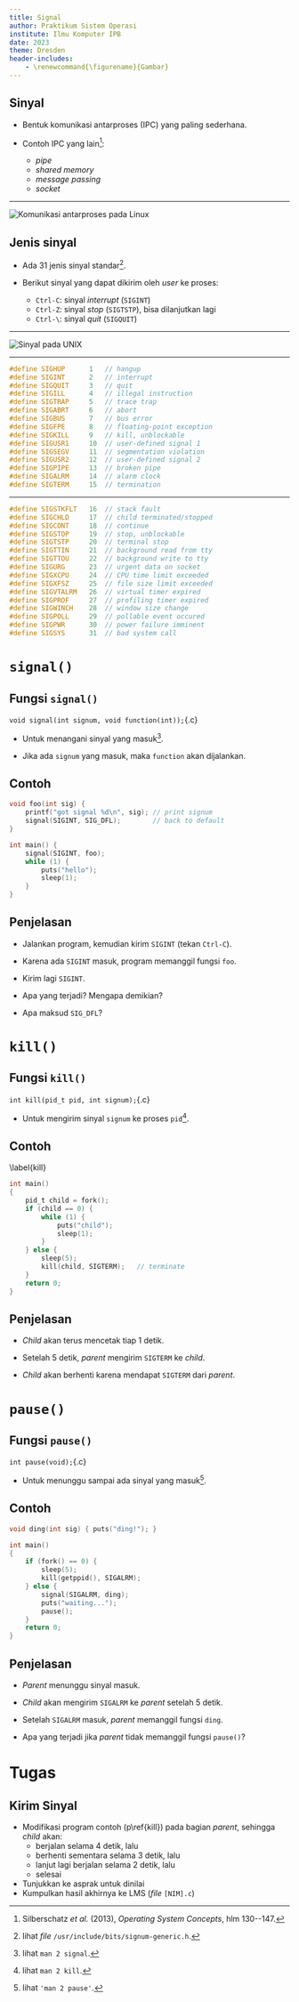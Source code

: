 ```yaml
---
title: Signal
author: Praktikum Sistem Operasi
institute: Ilmu Komputer IPB
date: 2023
theme: Dresden
header-includes:
    - \renewcommand{\figurename}{Gambar}
---
```


## Sinyal

- Bentuk komunikasi antarproses (IPC) yang paling sederhana.

- Contoh IPC yang lain[^03-ipc]:
    - *pipe*
    - *shared memory*
    - *message passing*
    - *socket*

[^03-ipc]: Silberschatz *et al.* (2013), *Operating System Concepts*, hlm 130--147.

---

![Komunikasi antarproses pada Linux](img/ipc.png)

## Jenis sinyal

- Ada 31 jenis sinyal standar[^03-signum].

- Berikut sinyal yang dapat dikirim oleh *user* ke proses:
    - `Ctrl-C`: sinyal *interrupt* (`SIGINT`)
    - `Ctrl-Z`: sinyal *stop* (`SIGTSTP`), bisa dilanjutkan lagi
    - `Ctrl-\`: sinyal *quit* (`SIGQUIT`)

[^03-signum]: lihat *file* `/usr/include/bits/signum-generic.h`.

---

![Sinyal pada UNIX](img/signals.png)

---

~~~c
#define SIGHUP      1   // hangup
#define SIGINT      2   // interrupt
#define SIGQUIT     3   // quit
#define SIGILL      4   // illegal instruction
#define SIGTRAP     5   // trace trap
#define SIGABRT     6   // abort
#define SIGBUS      7   // bus error
#define SIGFPE      8   // floating-point exception
#define SIGKILL     9   // kill, unblockable
#define SIGUSR1     10  // user-defined signal 1
#define SIGSEGV     11  // segmentation violation
#define SIGUSR2     12  // user-defined signal 2
#define SIGPIPE     13  // broken pipe
#define SIGALRM     14  // alarm clock
#define SIGTERM     15  // termination
~~~

---

~~~c
#define SIGSTKFLT   16  // stack fault
#define SIGCHLD     17  // child terminated/stopped
#define SIGCONT     18  // continue
#define SIGSTOP     19  // stop, unblockable
#define SIGTSTP     20  // terminal stop
#define SIGTTIN     21  // background read from tty
#define SIGTTOU     22  // background write to tty
#define SIGURG      23  // urgent data on socket
#define SIGXCPU     24  // CPU time limit exceeded
#define SIGXFSZ     25  // file size limit exceeded
#define SIGVTALRM   26  // virtual timer expired
#define SIGPROF     27  // profiling timer expired
#define SIGWINCH    28  // window size change
#define SIGPOLL     29  // pollable event occured
#define SIGPWR      30  // power failure imminent
#define SIGSYS      31  // bad system call
~~~


# `signal()`

## Fungsi `signal()`

`void signal(int signum, void function(int));`{.c}

- Untuk menangani sinyal yang masuk[^03-signal].

- Jika ada `signum` yang masuk, maka `function` akan dijalankan.

[^03-signal]: lihat `man 2 signal`.


## Contoh

~~~c
void foo(int sig) {
    printf("got signal %d\n", sig); // print signum
    signal(SIGINT, SIG_DFL);        // back to default
}

int main() {
    signal(SIGINT, foo);
    while (1) {
        puts("hello");
        sleep(1);
    }
}
~~~

## Penjelasan

- Jalankan program, kemudian kirim `SIGINT` (tekan `Ctrl-C`).

- Karena ada `SIGINT` masuk, program memanggil fungsi `foo`.

- Kirim lagi `SIGINT`.

- Apa yang terjadi? Mengapa demikian?

- Apa maksud `SIG_DFL`?


# `kill()`

## Fungsi `kill()`

`int kill(pid_t pid, int signum);`{.c}

- Untuk mengirim sinyal `signum` ke proses `pid`[^03-kill].

[^03-kill]: lihat `man 2 kill`.

## Contoh

\label{kill}

~~~c
int main()
{
    pid_t child = fork();
    if (child == 0) {
        while (1) {
            puts("child");
            sleep(1);
        }
    } else {
        sleep(5);
        kill(child, SIGTERM);   // terminate
    }
    return 0;
}
~~~

## Penjelasan

- *Child* akan terus mencetak tiap 1 detik.

- Setelah 5 detik, *parent* mengirim `SIGTERM` ke *child*.

- *Child* akan berhenti karena mendapat `SIGTERM` dari *parent*.


# `pause()`

## Fungsi `pause()`

`int pause(void);`{.c}

- Untuk menunggu sampai ada sinyal yang masuk[^03-pause].

[^03-pause]: lihat `'man 2 pause'`.

## Contoh

~~~c
void ding(int sig) { puts("ding!"); }

int main()
{
    if (fork() == 0) {
        sleep(5);
        kill(getppid(), SIGALRM);
    } else {
        signal(SIGALRM, ding);
        puts("waiting...");
        pause();
    }
    return 0;
}
~~~

## Penjelasan

- *Parent* menunggu sinyal masuk.

- *Child* akan mengirim `SIGALRM` ke *parent* setelah 5 detik.

- Setelah `SIGALRM` masuk, *parent* memanggil fungsi `ding`.

- Apa yang terjadi jika *parent* tidak memanggil fungsi `pause()`?


# Tugas

## Kirim Sinyal

- Modifikasi program contoh (p\ref{kill}) pada bagian *parent*, sehingga *child* akan:
    - berjalan selama 4 detik, lalu
    - berhenti sementara selama 3 detik, lalu
    - lanjut lagi berjalan selama 2 detik, lalu
    - selesai
- Tunjukkan ke asprak untuk dinilai
- Kumpulkan hasil akhirnya ke LMS (*file* `[NIM].c`)

<!--

## Implementasi Fungsi `system()` (Bonus)

- Implementasikan sendiri fungsi `system()` anda sesuai penjelasan yang tertera pada manual[^03-system].
    - gunakan fungsi `fork()`, `execl()`, `wait()`, dan `signal()`
    - coba jalankan beberapa perintah memakai fungsi tsb
- Kumpulkan di LMS berupa satu *file* dengan nama `[NIM].c`.
    - **opsional**, plagiasi akan mendapat sanksi nilai $-100$
    - paling lambat besok pukul 22:00

[^03-system]: lihat `man 3 system`.

---

```c
#include <unistd.h>
#include <signal.h>
#include <sys/wait.h>

int _system(const char *cmd) {
    /* TODO: implement system() function */
    return 0;
}

int main() {
    _system("cal -3");
    return 0;
}
```

-->
